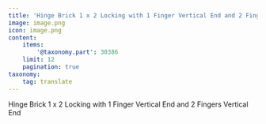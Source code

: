 ```yaml
---
title: 'Hinge Brick 1 x 2 Locking with 1 Finger Vertical End and 2 Fingers Vertical End'
image: image.png
icon: image.png
content:
    items:
        '@taxonomy.part': 30386
    limit: 12
    pagination: true
taxonomy:
    tag: translate
---
```


Hinge Brick 1 x 2 Locking with 1 Finger Vertical End and 2 Fingers Vertical End

